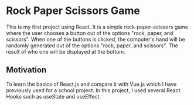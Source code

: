 # Rock Paper Scissors Game
This is my first project using React. It is a simple rock-paper-scissors game where the user chooses a button out of the options "rock, paper, and scissors". When one of the buttons is clicked, the computer's hand will be randomly generated out of the options "rock, paper, and scissors". The result of who one will be displayed at the bottom.
## Motivation
To learn the basics of React.js and compare it with Vue.js which I have previously used for a school project. In this project, I used several React Hooks such as useState and useEffect.
